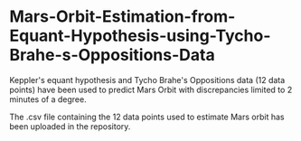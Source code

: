# Mars-Orbit-Estimation-from-Equant-Hypothesis-using-Tycho-Brahe-s-Oppositions-Data
Keppler's equant hypothesis and Tycho Brahe's Oppositions data (12 data points) have been used to predict Mars Orbit with discrepancies limited to 2 minutes of a degree.

The .csv file containing the 12 data points used to estimate Mars orbit has been uploaded in the repository.
